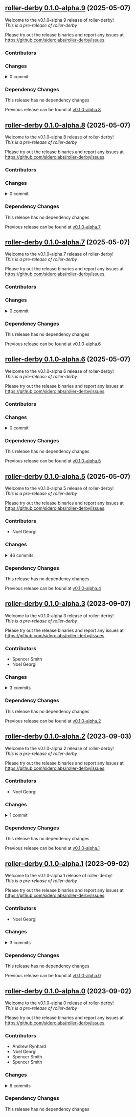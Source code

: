 ## [roller-derby 0.1.0-alpha.9](https://github.com/siderolabs/roller-derby/releases/tag/v0.1.0-alpha.9) (2025-05-07)

Welcome to the v0.1.0-alpha.9 release of roller-derby!  
*This is a pre-release of roller-derby*



Please try out the release binaries and report any issues at
https://github.com/siderolabs/roller-derby/issues.

### Contributors


### Changes
<details><summary>0 commit</summary>
<p>

</p>
</details>

### Dependency Changes

This release has no dependency changes

Previous release can be found at [v0.1.0-alpha.8](https://github.com/siderolabs/roller-derby/releases/tag/v0.1.0-alpha.8)

## [roller-derby 0.1.0-alpha.8](https://github.com/siderolabs/roller-derby/releases/tag/v0.1.0-alpha.8) (2025-05-07)

Welcome to the v0.1.0-alpha.8 release of roller-derby!  
*This is a pre-release of roller-derby*



Please try out the release binaries and report any issues at
https://github.com/siderolabs/roller-derby/issues.

### Contributors


### Changes
<details><summary>0 commit</summary>
<p>

</p>
</details>

### Dependency Changes

This release has no dependency changes

Previous release can be found at [v0.1.0-alpha.7](https://github.com/siderolabs/roller-derby/releases/tag/v0.1.0-alpha.7)

## [roller-derby 0.1.0-alpha.7](https://github.com/siderolabs/roller-derby/releases/tag/v0.1.0-alpha.7) (2025-05-07)

Welcome to the v0.1.0-alpha.7 release of roller-derby!  
*This is a pre-release of roller-derby*



Please try out the release binaries and report any issues at
https://github.com/siderolabs/roller-derby/issues.

### Contributors


### Changes
<details><summary>0 commit</summary>
<p>

</p>
</details>

### Dependency Changes

This release has no dependency changes

Previous release can be found at [v0.1.0-alpha.6](https://github.com/siderolabs/roller-derby/releases/tag/v0.1.0-alpha.6)

## [roller-derby 0.1.0-alpha.6](https://github.com/siderolabs/roller-derby/releases/tag/v0.1.0-alpha.6) (2025-05-07)

Welcome to the v0.1.0-alpha.6 release of roller-derby!  
*This is a pre-release of roller-derby*



Please try out the release binaries and report any issues at
https://github.com/siderolabs/roller-derby/issues.

### Contributors


### Changes
<details><summary>0 commit</summary>
<p>

</p>
</details>

### Dependency Changes

This release has no dependency changes

Previous release can be found at [v0.1.0-alpha.5](https://github.com/siderolabs/roller-derby/releases/tag/v0.1.0-alpha.5)

## [roller-derby 0.1.0-alpha.5](https://github.com/siderolabs/roller-derby/releases/tag/v0.1.0-alpha.5) (2025-05-07)

Welcome to the v0.1.0-alpha.5 release of roller-derby!  
*This is a pre-release of roller-derby*



Please try out the release binaries and report any issues at
https://github.com/siderolabs/roller-derby/issues.

### Contributors

* Noel Georgi

### Changes
<details><summary>46 commits</summary>
<p>

* [`7dc7786`](https://github.com/siderolabs/roller-derby/commit/7dc77868d3c371adbf209d41a05bd6ca76937746) chore: test ci
* [`4de9df1`](https://github.com/siderolabs/roller-derby/commit/4de9df111070a84cdabec7100c97d1835289711c) chore: test ci
* [`ac02995`](https://github.com/siderolabs/roller-derby/commit/ac029959ea7aa6c29fa4b7bfd2df60b10f789789) chore: test ci
* [`8d82024`](https://github.com/siderolabs/roller-derby/commit/8d82024862ba14c99d27ef289207d3f288743c66) chore: test ci
* [`aee2842`](https://github.com/siderolabs/roller-derby/commit/aee2842dae2d00061f89a87c98a2a7cd7ab0b10b) chore: test ci
* [`456c12f`](https://github.com/siderolabs/roller-derby/commit/456c12faf4ca448f692f4c611b4f2e5c2d3b415d) chore: test ci
* [`fc9135b`](https://github.com/siderolabs/roller-derby/commit/fc9135b55ef08e4c5a005b680a54171b47df0d17) chore: test ci
* [`4a49f74`](https://github.com/siderolabs/roller-derby/commit/4a49f74752ef8237a5331bb412c4de33f2aea231) chore: test ci
* [`7c5ed1e`](https://github.com/siderolabs/roller-derby/commit/7c5ed1e2ac52c234897c428e3386e1d1f59803f1) chore: test ci
* [`8c8cba5`](https://github.com/siderolabs/roller-derby/commit/8c8cba57067b4f15a426162fb2461ec004d43539) chore: test ci
* [`b2b9ae1`](https://github.com/siderolabs/roller-derby/commit/b2b9ae1ba46d60c23ae53ac5b68dfbdff6806d20) chore: test ci
* [`8e89b79`](https://github.com/siderolabs/roller-derby/commit/8e89b7906eeceee05a39dc1fb49bd6377984663c) chore: test ci
* [`991ed55`](https://github.com/siderolabs/roller-derby/commit/991ed55a7e058a0e673eaad52b927cf6dde433b4) chore: test ci
* [`de14328`](https://github.com/siderolabs/roller-derby/commit/de143281e6bc38d2a21f7cd312184a56ca8f4f68) chore: test ci
* [`6cac7f3`](https://github.com/siderolabs/roller-derby/commit/6cac7f337f0a2374c5285b408538fc3bc8d55787) chore: test ci
* [`8c534c9`](https://github.com/siderolabs/roller-derby/commit/8c534c98303212009b9ff3a33026de8ad3060460) chore: test ci
* [`79c959d`](https://github.com/siderolabs/roller-derby/commit/79c959d5e132361b38e2edbfb8eabb312ae39d71) chore: test ci
* [`f3caae1`](https://github.com/siderolabs/roller-derby/commit/f3caae19bd01e363f9d838c975add567d02a41ec) chore: test ci
* [`697ee8b`](https://github.com/siderolabs/roller-derby/commit/697ee8b3540a79ecd8df5162e0e56c3f791188be) chore: test ci
* [`642097a`](https://github.com/siderolabs/roller-derby/commit/642097a64f8ee7103c8783e14ec4111526c3ccdb) chore: test ci
* [`b771335`](https://github.com/siderolabs/roller-derby/commit/b7713358b30e107bffe566a35ae12776cade72bf) chore: test ci
* [`6a9c715`](https://github.com/siderolabs/roller-derby/commit/6a9c715c98eea8bc6e08af4da23f0d62620ec53e) chore: test ci
* [`4f97a32`](https://github.com/siderolabs/roller-derby/commit/4f97a322148d3fa8542ee2789a6cc4a5fa390ec3) chore: test ci
* [`9f53a0b`](https://github.com/siderolabs/roller-derby/commit/9f53a0bd9d6e1d84682066e58977c1267cf3dcd0) chore: test ci
* [`16ecd43`](https://github.com/siderolabs/roller-derby/commit/16ecd43cfc441226d14b116d2a14390b2091046b) chore: test ci
* [`4cb8b26`](https://github.com/siderolabs/roller-derby/commit/4cb8b2691da4bb4516d8d43344e6311dd5ebbed9) chore: test ci
* [`368d84d`](https://github.com/siderolabs/roller-derby/commit/368d84d2a49ad95d526154d90b9611a41516de4c) chore: test ci
* [`2625008`](https://github.com/siderolabs/roller-derby/commit/2625008844745ac3d046b998e60b2239d14511e6) chore: test ci
* [`b064a6c`](https://github.com/siderolabs/roller-derby/commit/b064a6ce930a0b86d505bfe2dc99e44e41ad1a8b) chore: test ci
* [`89dfd9e`](https://github.com/siderolabs/roller-derby/commit/89dfd9eead079d45143bb0cfb12c05a1b6c28d1f) chore: test ci
* [`3b1ec89`](https://github.com/siderolabs/roller-derby/commit/3b1ec899d661bc9836121f53799ee4dfaffd37e3) chore: test ci
* [`bc11242`](https://github.com/siderolabs/roller-derby/commit/bc11242aa93bbb29e4875e9f1eb61cfa5a57cb7d) chore: test ci
* [`2dabaeb`](https://github.com/siderolabs/roller-derby/commit/2dabaebc46f16e4dbd65214dac6550530fda973a) chore: test ci
* [`d8b701b`](https://github.com/siderolabs/roller-derby/commit/d8b701bbc0179b738aba89146f8bc5f05b5b7cce) chore: test ci
* [`c6a28c8`](https://github.com/siderolabs/roller-derby/commit/c6a28c84e7417a4505391290a32ad7df15df31a1) chore: test ci
* [`2204bd6`](https://github.com/siderolabs/roller-derby/commit/2204bd6117007a35f45ad58094cb4730d23cb0de) chore: test ci
* [`798cd0d`](https://github.com/siderolabs/roller-derby/commit/798cd0d7f996e90c855f30dc25a9c9069a2d30b1) chore: test ci
* [`d9e7ce9`](https://github.com/siderolabs/roller-derby/commit/d9e7ce935509e384030e42a64d31ec7899a5e4c9) chore: test ci
* [`6461e53`](https://github.com/siderolabs/roller-derby/commit/6461e5368f6837b9a31aeb8ab36491bc5ecdde3b) chore: test ci
* [`3e92171`](https://github.com/siderolabs/roller-derby/commit/3e9217175c6ebcd8203464ab51067d381f4b8769) chore: test ci
* [`ee56d04`](https://github.com/siderolabs/roller-derby/commit/ee56d0431b903cecca4711b5fce56e043f22e657) chore: test ci
* [`b68930d`](https://github.com/siderolabs/roller-derby/commit/b68930d15debfcb50b3b9a31f4487e25419c103a) chore: test ci
* [`660f2f5`](https://github.com/siderolabs/roller-derby/commit/660f2f5812ec631a0dd2e00b91818071bcf922b5) chore: test ci
* [`1d07269`](https://github.com/siderolabs/roller-derby/commit/1d072690dfbcedd31a4a3688b8927c75d87b4894) chore: test ci
* [`99869d4`](https://github.com/siderolabs/roller-derby/commit/99869d4c5362b0c86c11579468e6e5ae420bfb31) chore: test ci
* [`3481c95`](https://github.com/siderolabs/roller-derby/commit/3481c955ffc0b3db495193f733d8fa6da2d48563) chore: test ci
</p>
</details>

### Dependency Changes

This release has no dependency changes

Previous release can be found at [v0.1.0-alpha.4](https://github.com/siderolabs/roller-derby/releases/tag/v0.1.0-alpha.4)

## [roller-derby 0.1.0-alpha.3](https://github.com/siderolabs/roller-derby/releases/tag/v0.1.0-alpha.3) (2023-09-07)

Welcome to the v0.1.0-alpha.3 release of roller-derby!  
*This is a pre-release of roller-derby*



Please try out the release binaries and report any issues at
https://github.com/siderolabs/roller-derby/issues.

### Contributors

* Spencer Smith
* Noel Georgi

### Changes
<details><summary>3 commits</summary>
<p>

* [`bd86252`](https://github.com/siderolabs/roller-derby/commit/bd86252edf6ce8ad93d9bf8f03607a69ed858a90) chore: test slack
* [`e0c0c1f`](https://github.com/siderolabs/roller-derby/commit/e0c0c1f9a5d6d236823594ed6f8f175f752e9fa2) testing again
* [`787e1be`](https://github.com/siderolabs/roller-derby/commit/787e1be1f60beec4af8817db81135b90cf71afbe) testing
</p>
</details>

### Dependency Changes

This release has no dependency changes

Previous release can be found at [v0.1.0-alpha.2](https://github.com/siderolabs/roller-derby/releases/tag/v0.1.0-alpha.2)

## [roller-derby 0.1.0-alpha.2](https://github.com/siderolabs/roller-derby/releases/tag/v0.1.0-alpha.2) (2023-09-03)

Welcome to the v0.1.0-alpha.2 release of roller-derby!  
*This is a pre-release of roller-derby*



Please try out the release binaries and report any issues at
https://github.com/siderolabs/roller-derby/issues.

### Contributors

* Noel Georgi

### Changes
<details><summary>1 commit</summary>
<p>

* [`2e9f6ea`](https://github.com/siderolabs/roller-derby/commit/2e9f6ea969cd8b59520c93891b24796165a85fff) chore: test ci
</p>
</details>

### Dependency Changes

This release has no dependency changes

Previous release can be found at [v0.1.0-alpha.1](https://github.com/siderolabs/roller-derby/releases/tag/v0.1.0-alpha.1)

## [roller-derby 0.1.0-alpha.1](https://github.com/siderolabs/roller-derby/releases/tag/v0.1.0-alpha.1) (2023-09-02)

Welcome to the v0.1.0-alpha.1 release of roller-derby!  
*This is a pre-release of roller-derby*



Please try out the release binaries and report any issues at
https://github.com/siderolabs/roller-derby/issues.

### Contributors

* Noel Georgi

### Changes
<details><summary>3 commits</summary>
<p>

* [`4233dda`](https://github.com/siderolabs/roller-derby/commit/4233ddaf84f3771c537f8e1a1a77a45b99eb3448) chore: revert qemu
* [`533439c`](https://github.com/siderolabs/roller-derby/commit/533439c9eba0afd0e74d2a65bb4370787ea58bc8) chore: add qemu setup
* [`915c7c6`](https://github.com/siderolabs/roller-derby/commit/915c7c6c52497a41e9f1d8223a683e2aaab7a3f2) chore: test ci
</p>
</details>

### Dependency Changes

This release has no dependency changes

Previous release can be found at [v0.1.0-alpha.0](https://github.com/siderolabs/roller-derby/releases/tag/v0.1.0-alpha.0)

## [roller-derby 0.1.0-alpha.0](https://github.com/siderolabs/roller-derby/releases/tag/v0.1.0-alpha.0) (2023-09-02)

Welcome to the v0.1.0-alpha.0 release of roller-derby!  
*This is a pre-release of roller-derby*



Please try out the release binaries and report any issues at
https://github.com/siderolabs/roller-derby/issues.

### Contributors

* Andrew Rynhard
* Noel Georgi
* Spencer Smith
* Spencer Smith

### Changes
<details><summary>6 commits</summary>
<p>

* [`bcc5238`](https://github.com/siderolabs/roller-derby/commit/bcc5238b7b1bea399db51695e48bdb95acf12d3d) chore: test gh actions
* [`3ac3c92`](https://github.com/siderolabs/roller-derby/commit/3ac3c924cb2730c28945d7f99cddb3c26a8812d5) chore: testing
* [`8f31ddf`](https://github.com/siderolabs/roller-derby/commit/8f31ddf7c4eeda366bf782e37418c436b8f5022a) testing
* [`1884e88`](https://github.com/siderolabs/roller-derby/commit/1884e88b3314277d44f2bad40517318f15e6c944) test: test me
* [`5530552`](https://github.com/siderolabs/roller-derby/commit/5530552543ef19ca2db3857c5c7c88b1a6970251) test: test ff merge with bot
* [`ad3ee50`](https://github.com/siderolabs/roller-derby/commit/ad3ee509d92826baa83b38d16bb2a8bb21631d45) Initial commit
</p>
</details>

### Dependency Changes

This release has no dependency changes

